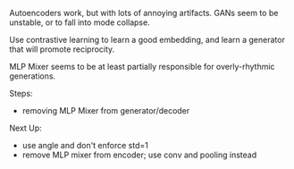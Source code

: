 Autoencoders work, but with lots of annoying artifacts.  GANs seem to be unstable, or to fall into mode collapse.

Use contrastive learning to learn a good embedding, and learn a generator that will promote reciprocity.

MLP Mixer seems to be at least partially responsible for overly-rhythmic generations.

Steps:
- removing MLP Mixer from generator/decoder

Next Up:
- use angle and don't enforce std=1
- remove MLP mixer from encoder; use conv and pooling instead
